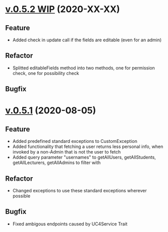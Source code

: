 # [v.0.5.2 WIP](https://github.com/upb-uc4/University-Credits-4.0/compare/user-v0.5.1...user-v0.5.2) (2020-XX-XX)
## Feature
- Added check in update call if the fields are editable (even for an admin)
## Refactor
- Splitted editableFields method into two methods, one for permission check, one for possibility check
## Bugfix

# [v.0.5.1](https://github.com/upb-uc4/University-Credits-4.0/compare/v0.5.0...user-v0.5.1) (2020-08-05)
## Feature
- Added predefined standard exceptions to CustomException
- Added functionality that fetching a user returns less personal info, when invoked by a non-Admin that is not the user to fetch
- Added query parameter "usernames" to getAllUsers, getAllStudents, getAllLecturers, getAllAdmins to filter with
## Refactor
- Changed exceptions to use these standard exceptions wherever possible
## Bugfix
- Fixed ambigous endpoints caused by UC4Service Trait